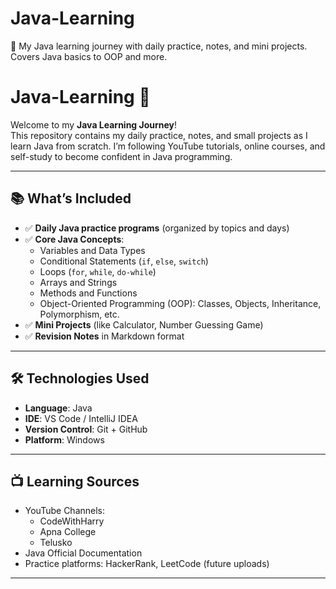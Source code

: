 # Java-Learning
📘 My Java learning journey with daily practice, notes, and mini projects. Covers Java basics to OOP and more.

# Java-Learning 🚀

Welcome to my **Java Learning Journey**!  
This repository contains my daily practice, notes, and small projects as I learn Java from scratch. I’m following YouTube tutorials, online courses, and self-study to become confident in Java programming.

---

## 📚 What’s Included

- ✅ **Daily Java practice programs** (organized by topics and days)
- ✅ **Core Java Concepts**:
  - Variables and Data Types
  - Conditional Statements (`if`, `else`, `switch`)
  - Loops (`for`, `while`, `do-while`)
  - Arrays and Strings
  - Methods and Functions
  - Object-Oriented Programming (OOP): Classes, Objects, Inheritance, Polymorphism, etc.
- ✅ **Mini Projects** (like Calculator, Number Guessing Game)
- ✅ **Revision Notes** in Markdown format

---

## 🛠️ Technologies Used

- **Language**: Java  
- **IDE**: VS Code / IntelliJ IDEA  
- **Version Control**: Git + GitHub  
- **Platform**: Windows  

---

## 📺 Learning Sources

- YouTube Channels:
  - CodeWithHarry
  - Apna College
  - Telusko
- Java Official Documentation
- Practice platforms: HackerRank, LeetCode (future uploads)

---


